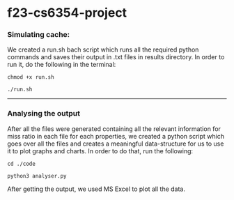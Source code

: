 # f23-cs6354-project

### Simulating cache:
We created a run.sh bach script which runs all the required python commands and saves their output in .txt files in results directory. In order to run it, do the following in the terminal:

```
chmod +x run.sh
```
```
./run.sh
```

<hr/>

### Analysing the output
After all the files were generated containing all the relevant information for miss ratio in each file for each properties, we created a python script which goes over all the files and creates a meaningful data-structure for us to use it to plot graphs and charts. In order to do that, run the following:

```
cd ./code
```
```
python3 analyser.py
```

After getting the output, we used MS Excel to plot all the data.
